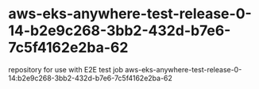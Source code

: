 # aws-eks-anywhere-test-release-0-14-b2e9c268-3bb2-432d-b7e6-7c5f4162e2ba-62
repository for use with E2E test job aws-eks-anywhere-test-release-0-14:b2e9c268-3bb2-432d-b7e6-7c5f4162e2ba-62
